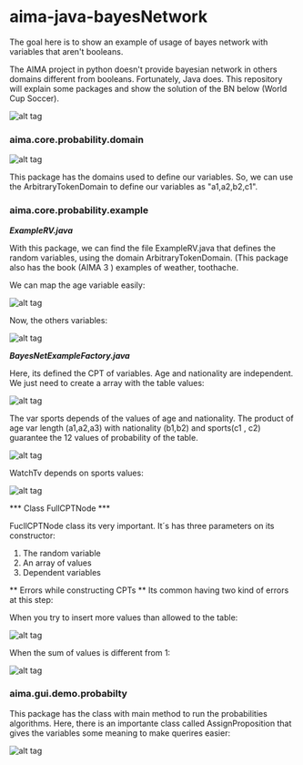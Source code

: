 # aima-java-bayesNetwork
The goal here is to show an example of usage of bayes network with variables that aren't booleans.

The AIMA project in python doesn't provide bayesian network in others domains different from booleans.
Fortunately, Java does. This repository will explain some packages and show the solution of the BN below (World Cup Soccer). 

![alt tag](img/1.png)


### aima.core.probability.domain

![alt tag](img/2.png)

This package has the domains used to define our variables. So, we can use the ArbitraryTokenDomain to define our variables as "a1,a2,b2,c1".


### aima.core.probability.example

***ExampleRV.java***

With this package, we can find the file ExampleRV.java that defines the random variables, using the domain ArbitraryTokenDomain. (This package also has the book (AIMA 3 ) examples of weather, toothache.

We can map the age variable easily:

![alt tag](img/7.png)


Now, the others variables:

![alt tag](img/3.png)

***BayesNetExampleFactory.java***

Here, its defined the CPT of variables. Age and nationality are independent. We just need to create a array with the table values:

![alt tag](img/4.png)

The var sports depends of the values of age and nationality. The product of age var length (a1,a2,a3) with nationality (b1,b2) and sports(c1 , c2) guarantee the 12 values of probability of the table.

![alt tag](img/5.png)

WatchTv depends on sports values:

![alt tag](img/6.png)

*** Class FullCPTNode ***


FucllCPTNode class its very important. It´s has three parameters on its constructor: 
1) The random variable
2) An array of values
3) Dependent variables


** Errors while constructing CPTs **
Its common having two kind of errors at this step:

When you try to insert more values than allowed to the table:

![alt tag](img/8.png)


When the sum of values is different from 1:

![alt tag](img/9.png)


### aima.gui.demo.probabilty
This package has the class with main method to run the probabilities algorithms.
Here, there is an importante class called AssignProposition that gives the variables some meaning to make querires easier:  


![alt tag](img/10.png)



